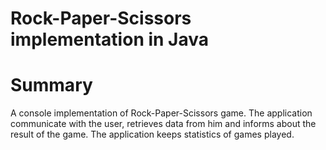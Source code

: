 # Rock-Paper-Scissors implementation in Java

# Summary

A console implementation of Rock-Paper-Scissors game. The application communicate with the user, retrieves data from him and informs 
about the result of the game. The application keeps statistics of games played.
